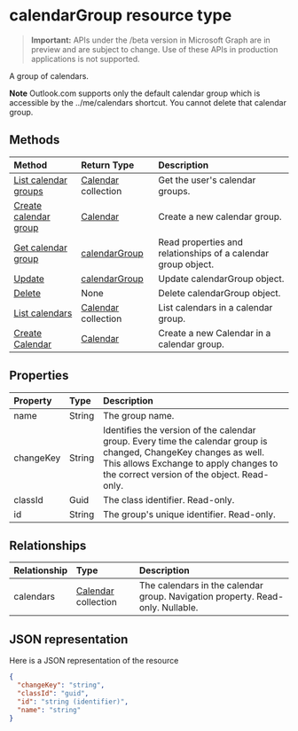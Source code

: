 # calendarGroup resource type

> **Important:** APIs under the /beta version in Microsoft Graph are in preview and are subject to change. Use of these APIs in production applications is not supported.

A group of calendars.

**Note** Outlook.com supports only the default calendar group which is accessible by the ../me/calendars shortcut. You cannot delete that calendar group.

## Methods

| Method       | Return Type  |Description|
|:---------------|:--------|:----------|
|[List calendar groups](../api/user_list_calendargroups.md) |[Calendar](calendar.md) collection| Get the user's calendar groups.|
|[Create calendar group](../api/user_post_calendargroups.md) |[Calendar](calendar.md)| Create a new calendar group.|
|[Get calendar group](../api/calendargroup_get.md) | [calendarGroup](calendargroup.md) |Read properties and relationships of a calendar group object.|
|[Update](../api/calendargroup_update.md) | [calendarGroup](calendargroup.md) |Update calendarGroup object. |
|[Delete](../api/calendargroup_delete.md) | None |Delete calendarGroup object. |
|[List calendars](../api/calendargroup_list_calendars.md) |[Calendar](calendar.md) collection| List calendars in a calendar group.|
|[Create Calendar](../api/calendargroup_post_calendars.md) |[Calendar](calendar.md)| Create a new Calendar in a calendar group.|

## Properties
| Property	   | Type	|Description|
|:---------------|:--------|:----------|
|name|String|The group name.|
|changeKey|String|Identifies the version of the calendar group. Every time the calendar group is changed, ChangeKey changes as well. This allows Exchange to apply changes to the correct version of the object. Read-only.|
|classId|Guid|The class identifier. Read-only.|
|id|String|The group's unique identifier. Read-only.|

## Relationships
| Relationship | Type	|Description|
|:---------------|:--------|:----------|
|calendars|[Calendar](calendar.md) collection|The calendars in the calendar group. Navigation property. Read-only. Nullable.|

## JSON representation

Here is a JSON representation of the resource

<!-- {
  "blockType": "resource",
  "optionalProperties": [
    "calendars"
  ],
  "keyProperty": "id",
  "@odata.type": "microsoft.graph.calendarGroup"
}-->

```json
{
  "changeKey": "string",
  "classId": "guid",
  "id": "string (identifier)",
  "name": "string"
}

```


<!-- uuid: 8fcb5dbc-d5aa-4681-8e31-b001d5168d79
2015-10-25 14:57:30 UTC -->
<!-- {
  "type": "#page.annotation",
  "description": "calendarGroup resource",
  "keywords": "",
  "section": "documentation",
  "tocPath": ""
}-->

